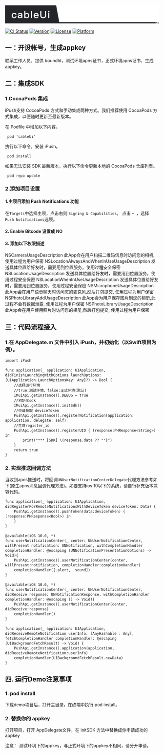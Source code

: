 ![iPush](https://github.com/hushihua/cableUi/blob/master/cableUi.png)

[![CI Status](https://img.shields.io/travis/adam/cableUi.svg?style=flat)](https://travis-ci.org/adam/cableUii)
[![Version](https://img.shields.io/cocoapods/v/cableUi.svg?style=flat)](https://cocoapods.org/pods/cableUi)
[![License](https://img.shields.io/cocoapods/l/cableUi.svg?style=flat)](https://cocoapods.org/pods/cableUi)
[![Platform](https://img.shields.io/cocoapods/p/cableUi.svg?style=flat)](https://cocoapods.org/pods/cableUi)


## 一：开设帐号，生成appkey

联系工作人员，提供 boundId，测试环境apns证书，正式环境apns证书，生成 appkey。

##  二：集成SDK

### 1.CocoaPods 集成

iPush支持 CocoaPods 方式和手动集成两种方式。我们推荐使用 CocoaPods 方式集成，以便随时更新至最新版本。

在 Podfile 中增加以下内容。
```
 pod 'cableUi'
```
执行以下命令，安装 iPush。
```
 pod install
```
如果无法安装 SDK 最新版本，执行以下命令更新本地的 CocoaPods 仓库列表。
```
 pod repo update
```

###  2.添加项目设置

#### 1.主项目添加 Push Notifications 功能
在```Targets```中选择主项，点击右则 ```Signing & Capabilities```， 点击 ```+ ```，选择``` Push Notifications```选项。

#### 2. Enable Bitcode 设置成 NO

#### 3. 添加以下权限描述
<key>NSCameraUsageDescription</key>
<string>此App会在用户扫描二维码信息时访问您的相机, 使用过程为用户保密</string>
<key>NSLocationAlwaysAndWhenInUseUsageDescription</key>
<string>发送具体位置给好友时，需要用到位置服务，使用过程安全保密</string>
<key>NSLocationUsageDescription</key>
<string>发送具体位置给好友时，需要用到位置服务，使用过程安全保密</string>
<key>NSLocationWhenInUseUsageDescription</key>
<string>发送具体位置给好友时，需要用到位置服务，使用过程安全保密</string>
<key>NSMicrophoneUsageDescription</key>
<string>此App会在用户语音聊天时访问您的麦克风,然后打包提交, 使用过程为用户保密</string>
<key>NSPhotoLibraryAddUsageDescription</key>
<string>此App会为用户保存图片到您的相册,此过程不会有数据泄露, 使用过程为用户保密</string>
<key>NSPhotoLibraryUsageDescription</key>
<string>此App会在用户使用照片时访问您的相册,然后打包提交, 使用过程为用户保密</string>


## 三：代码流程接入

### 1.在 AppDelegate.m 文件中引入 iPush，并初始化（以Swift项目为例）。
```
import iPush

func application(_ application: UIApplication, didFinishLaunchingWithOptions launchOptions: [UIApplication.LaunchOptionsKey: Any]?) -> Bool {
    //选择运行环境 
    //true:测试环境，false:正式环境(默认)
    IMuiApi.getInstance().DEBUG = true    
    //初始化sdk
    IMuiApi.getInstance().initSdk()  
    //申请获取 deviceToken
    PushApi.getInstance().registerNotification(application: application, delegate: self)    
    //生成register_id
    PushApi.getInstance().registerUID { (response:PHResponse<String>) in                    
        print("*** [SDK] \(response.data ?? "")")
    }
    return true
}
```
### 2. 实现推送回调方法
当收到apns推送时，将回调```UNUserNotificationCenterDelegate```代理方法参考如下(原生apns消息回调代理方法)。如要支持ios 10以下的系统，请自行补充版本兼容代码。
```
func application(_ application: UIApplication, didRegisterForRemoteNotificationsWithDeviceToken deviceToken: Data) {
    PushApi.getInstance().pushToken(data:deviceToken) { (response:PHResponse<Bool>) in
    }
}

@available(iOS 10.0, *)
func userNotificationCenter(_ center: UNUserNotificationCenter, willPresent notification: UNNotification, withCompletionHandler completionHandler: @escaping (UNNotificationPresentationOptions) -> Void){
    PushApi.getInstance().userNotificationCenter(center, willPresent:notification, completionHandler:completionHandler)
    completionHandler([.alert, .sound])
}

@available(iOS 10.0, *)
func userNotificationCenter(_ center: UNUserNotificationCenter, didReceive response: UNNotificationResponse, withCompletionHandler completionHandler: @escaping () -> Void){
    PushApi.getInstance().userNotificationCenter(center, didReceive:response)
    completionHandler()
}

func application(_ application: UIApplication, didReceiveRemoteNotification userInfo: [AnyHashable : Any], fetchCompletionHandler completionHandler: @escaping (UIBackgroundFetchResult) -> Void) {
    PushApi.getInstance().application(application, didReceiveRemoteNotification:userInfo)
    completionHandler(UIBackgroundFetchResult.newData)
}
```

## 四. 运行Demo注意事项

### 1. pod install
下载demo项目后，打开主目录，在终端中执行 pod install。

### 2. 替换你的 appkey
打开项目，打开 AppDelegate文件，在 initSDK 方法中替换成你申请成功的appkey

注意： 测试环境下的appkey，与正式环境下的appkey不相同，请分开申请。
